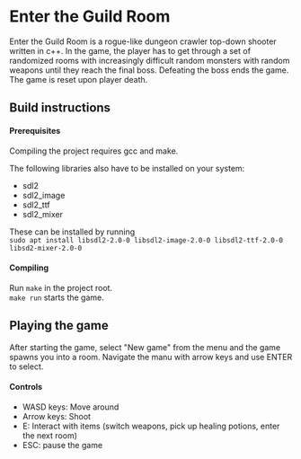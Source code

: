 # Enter the Guild Room

Enter the Guild Room is a rogue-like dungeon crawler top-down shooter written in c++.
In the game, the player has to get through a set of randomized rooms
with increasingly difficult random monsters with random weapons
until they reach the final boss.
Defeating the boss ends the game.
The game is reset upon player death.


## Build instructions

#### Prerequisites

Compiling the project requires gcc and make.

The following libraries also have to be installed
on your system:

- sdl2
- sdl2_image
- sdl2_ttf
- sdl2_mixer

These can be installed by running  
`sudo apt install libsdl2-2.0-0 libsdl2-image-2.0-0 libsdl2-ttf-2.0-0 libsd2-mixer-2.0-0`

#### Compiling

Run `make` in the project root.  
`make run` starts the game.

## Playing the game

After starting the game, select "New game" from the menu and the game spawns you into a room. Navigate the manu with arrow keys and use ENTER to select.

#### Controls
- WASD keys: Move around
- Arrow keys: Shoot
- E: Interact with items (switch weapons, pick up healing potions, enter the next room)
- ESC: pause the game

